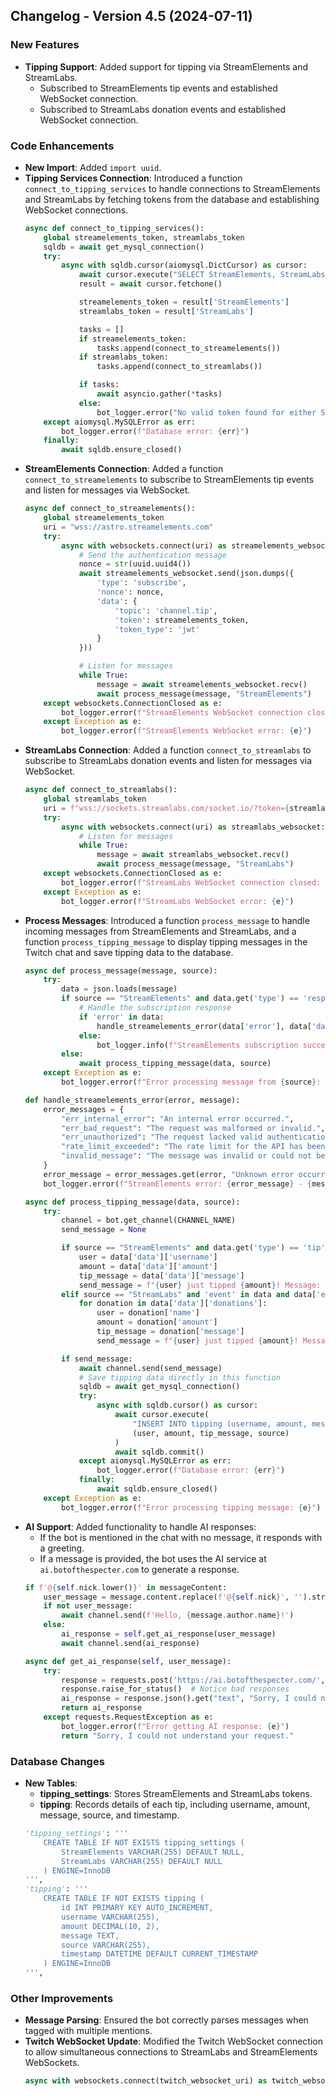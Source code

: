 ## Changelog - Version 4.5 (2024-07-11)

### New Features
- **Tipping Support**: Added support for tipping via StreamElements and StreamLabs.
  - Subscribed to StreamElements tip events and established WebSocket connection.
  - Subscribed to StreamLabs donation events and established WebSocket connection.

### Code Enhancements
- **New Import**: Added `import uuid`.
- **Tipping Services Connection**: Introduced a function `connect_to_tipping_services` to handle connections to StreamElements and StreamLabs by fetching tokens from the database and establishing WebSocket connections.
  ```python
  async def connect_to_tipping_services():
      global streamelements_token, streamlabs_token
      sqldb = await get_mysql_connection()
      try:
          async with sqldb.cursor(aiomysql.DictCursor) as cursor:
              await cursor.execute("SELECT StreamElements, StreamLabs FROM tipping_settings LIMIT 1")
              result = await cursor.fetchone()

              streamelements_token = result['StreamElements']
              streamlabs_token = result['StreamLabs']

              tasks = []
              if streamelements_token:
                  tasks.append(connect_to_streamelements())
              if streamlabs_token:
                  tasks.append(connect_to_streamlabs())

              if tasks:
                  await asyncio.gather(*tasks)
              else:
                  bot_logger.error("No valid token found for either StreamElements or StreamLabs.")
      except aiomysql.MySQLError as err:
          bot_logger.error(f"Database error: {err}")
      finally:
          await sqldb.ensure_closed()
  ```
- **StreamElements Connection**: Added a function `connect_to_streamelements` to subscribe to StreamElements tip events and listen for messages via WebSocket.
  ```python
  async def connect_to_streamelements():
      global streamelements_token
      uri = "wss://astro.streamelements.com"
      try:
          async with websockets.connect(uri) as streamelements_websocket:
              # Send the authentication message
              nonce = str(uuid.uuid4())
              await streamelements_websocket.send(json.dumps({
                  'type': 'subscribe',
                  'nonce': nonce,
                  'data': {
                      'topic': 'channel.tip',
                      'token': streamelements_token,
                      'token_type': 'jwt'
                  }
              }))

              # Listen for messages
              while True:
                  message = await streamelements_websocket.recv()
                  await process_message(message, "StreamElements")
      except websockets.ConnectionClosed as e:
          bot_logger.error(f"StreamElements WebSocket connection closed: {e}")
      except Exception as e:
          bot_logger.error(f"StreamElements WebSocket error: {e}")
  ```
- **StreamLabs Connection**: Added a function `connect_to_streamlabs` to subscribe to StreamLabs donation events and listen for messages via WebSocket.
  ```python
  async def connect_to_streamlabs():
      global streamlabs_token
      uri = f"wss://sockets.streamlabs.com/socket.io/?token={streamlabs_token}&EIO=3&transport=websocket"
      try:
          async with websockets.connect(uri) as streamlabs_websocket:
              # Listen for messages
              while True:
                  message = await streamlabs_websocket.recv()
                  await process_message(message, "StreamLabs")
      except websockets.ConnectionClosed as e:
          bot_logger.error(f"StreamLabs WebSocket connection closed: {e}")
      except Exception as e:
          bot_logger.error(f"StreamLabs WebSocket error: {e}")
  ```
- **Process Messages**: Introduced a function `process_message` to handle incoming messages from StreamElements and StreamLabs, and a function `process_tipping_message` to display tipping messages in the Twitch chat and save tipping data to the database.
  ```python
  async def process_message(message, source):
      try:
          data = json.loads(message)
          if source == "StreamElements" and data.get('type') == 'response':
              # Handle the subscription response
              if 'error' in data:
                  handle_streamelements_error(data['error'], data['data']['message'])
              else:
                  bot_logger.info(f"StreamElements subscription success: {data['data']['message']}")
          else:
              await process_tipping_message(data, source)
      except Exception as e:
          bot_logger.error(f"Error processing message from {source}: {e}")

  def handle_streamelements_error(error, message):
      error_messages = {
          "err_internal_error": "An internal error occurred.",
          "err_bad_request": "The request was malformed or invalid.",
          "err_unauthorized": "The request lacked valid authentication credentials.",
          "rate_limit_exceeded": "The rate limit for the API has been exceeded.",
          "invalid_message": "The message was invalid or could not be processed."
      }
      error_message = error_messages.get(error, "Unknown error occurred.")
      bot_logger.error(f"StreamElements error: {error_message} - {message}")

  async def process_tipping_message(data, source):
      try:
          channel = bot.get_channel(CHANNEL_NAME)
          send_message = None

          if source == "StreamElements" and data.get('type') == 'tip':
              user = data['data']['username']
              amount = data['data']['amount']
              tip_message = data['data']['message']
              send_message = f"{user} just tipped {amount}! Message: {tip_message}"
          elif source == "StreamLabs" and 'event' in data and data['event'] == 'donation':
              for donation in data['data']['donations']:
                  user = donation['name']
                  amount = donation['amount']
                  tip_message = donation['message']
                  send_message = f"{user} just tipped {amount}! Message: {tip_message}"

          if send_message:
              await channel.send(send_message)
              # Save tipping data directly in this function
              sqldb = await get_mysql_connection()
              try:
                  async with sqldb.cursor() as cursor:
                      await cursor.execute(
                          "INSERT INTO tipping (username, amount, message, source) VALUES (%s, %s, %s, %s)",
                          (user, amount, tip_message, source)
                      )
                      await sqldb.commit()
              except aiomysql.MySQLError as err:
                  bot_logger.error(f"Database error: {err}")
              finally:
                  await sqldb.ensure_closed()
      except Exception as e:
          bot_logger.error(f"Error processing tipping message: {e}")
  ```
- **AI Support**: Added functionality to handle AI responses:
  - If the bot is mentioned in the chat with no message, it responds with a greeting.
  - If a message is provided, the bot uses the AI service at `ai.botofthespecter.com` to generate a response.
  ```python
  if f'@{self.nick.lower()}' in messageContent:
      user_message = message.content.replace(f'@{self.nick}', '').strip()
      if not user_message:
          await channel.send(f'Hello, {message.author.name}!')
      else:
          ai_response = self.get_ai_response(user_message)
          await channel.send(ai_response)

  async def get_ai_response(self, user_message):
      try:
          response = requests.post('https://ai.botofthespecter.com/', json={"message": user_message})
          response.raise_for_status()  # Notice bad responses
          ai_response = response.json().get("text", "Sorry, I could not understand your request.")
          return ai_response
      except requests.RequestException as e:
          bot_logger.error(f"Error getting AI response: {e}")
          return "Sorry, I could not understand your request."
  ```

### Database Changes
- **New Tables**:
  - **tipping_settings**: Stores StreamElements and StreamLabs tokens.
  - **tipping**: Records details of each tip, including username, amount, message, source, and timestamp.
  ```python
  'tipping_settings': '''
      CREATE TABLE IF NOT EXISTS tipping_settings (
          StreamElements VARCHAR(255) DEFAULT NULL,
          StreamLabs VARCHAR(255) DEFAULT NULL
      ) ENGINE=InnoDB
  ''',
  'tipping': '''
      CREATE TABLE IF NOT EXISTS tipping (
          id INT PRIMARY KEY AUTO_INCREMENT,
          username VARCHAR(255),
          amount DECIMAL(10, 2),
          message TEXT,
          source VARCHAR(255),
          timestamp DATETIME DEFAULT CURRENT_TIMESTAMP
      ) ENGINE=InnoDB
  ''',
  ```

### Other Improvements
- **Message Parsing**: Ensured the bot correctly parses messages when tagged with multiple mentions.
- **Twitch WebSocket Update**: Modified the Twitch WebSocket connection to allow simultaneous connections to StreamLabs and StreamElements WebSockets.
  ```python
  async with websockets.connect(twitch_websocket_uri) as twitch_websocket:
  ```